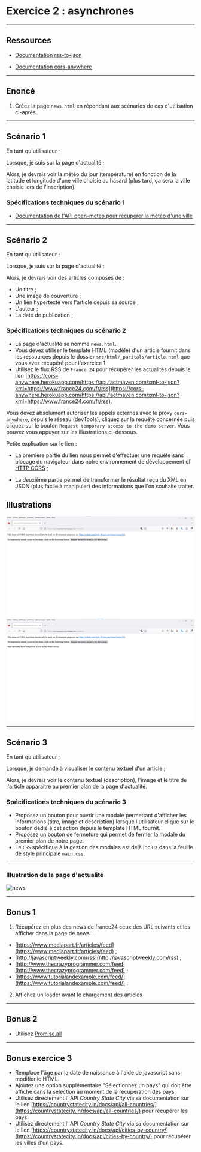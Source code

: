 # Exercice 2 : asynchrones

---

## Ressources

- [Documentation rss-to-json](https://www.npmjs.com/package/rss-to-json)

- [Documentation cors-anywhere](https://www.npmjs.com/package/cors-anywhere)

---

## Enoncé

1. Créez la page `news.html` en répondant aux scénarios de cas d'utilisation ci-après.

---

## Scénario 1

En tant qu'utilisateur ;

Lorsque, je suis sur la page d'actualité ;

Alors, je devrais voir la météo du jour (température) en fonction de la latitude et longitude d'une ville choisie au hasard (plus tard, ça sera la ville choisie lors de l'inscription).

### Spécifications techniques du scénario 1

- [Documentation de l'API open-meteo pour récupérer la météo d'une ville](https://open-meteo.com/en/docs#api_form)

---

## Scénario 2

En tant qu'utilisateur ;

Lorsque, je suis sur la page d'actualité ;

Alors, je devrais voir des articles composés de : 
- Un titre ;
- Une image de couverture ;
- Un lien hypertexte vers l'article depuis sa source ;
- L'auteur ; 
- La date de publication ;

### Spécifications techniques du scénario 2

- La page d'actualité se nomme `news.html`.
- Vous devez utiliser le template HTML (modèle) d'un article fournit dans les ressources  depuis le dossier `src/html/_paritals/article.html` que vous avez récupéré pour l'exercice 1.
- Utilisez le flux RSS de `France 24` pour récupérer les actualités depuis le lien [https://cors-anywhere.herokuapp.com/https://api.factmaven.com/xml-to-json?xml=https://www.france24.com/fr/rss](https://cors-anywhere.herokuapp.com/https://api.factmaven.com/xml-to-json?xml=https://www.france24.com/fr/rss).

Vous devez absolument autoriser les appels externes avec le proxy `cors-anywhere`, depuis le réseau (devTools), cliquez sur la requête concernée puis cliquez sur le bouton `Request temporary access to the demo server`. Vous pouvez vous appuyer sur les illustrations ci-dessous.

Petite explication sur le lien : 

- La première partie du lien nous permet d'effectuer une requête sans blocage du navigateur dans notre environnement de développement cf [HTTP CORS](https://developer.mozilla.org/fr/docs/Glossary/CORS) ;

- La deuxième partie permet de transformer le résultat reçu du XML en JSON (plus facile à manipuler) des informations que l'on souhaite traiter.

## Illustrations

![cors_ask_auth](./ressources/img/cors.png)
![cors_ask_auth](./ressources/img/cors2.png)

---

## Scénario 3

En tant qu'utilisateur ;

Lorsque, je demande à visualiser le contenu textuel d'un article ;

Alors, je devrais voir le contenu textuel (description), l'image et le titre de l'article apparaitre au premier plan de la page d'actualité.

### Spécifications techniques du scénario 3

- Proposez un bouton pour ouvrir une modale permettant d'afficher les informations (titre, image et description) lorsque l'utilisateur clique sur le bouton dédié à cet action depuis le template HTML fournit.
- Proposez un bouton de fermeture qui permet de fermer la modale du premier plan de notre page.
- Le `CSS` spécifique à la gestion des modales est dejà inclus dans la feuille de style principale `main.css`.

---

### Illustration de la page d'actualité

![news](./ressources/img/news.png)

---

## Bonus 1

1. Récupérez en plus des news de france24 ceux des URL suivants et les afficher dans la page de news :
- [https://www.mediapart.fr/articles/feed](https://www.mediapart.fr/articles/feed) ;
- [http://javascriptweekly.com/rss](http://javascriptweekly.com/rss) ;
- [http://www.thecrazyprogrammer.com/feed](http://www.thecrazyprogrammer.com/feed) ;
- [https://www.tutorialandexample.com/feed/](https://www.tutorialandexample.com/feed/) ;

2. Affichez un loader avant le chargement des articles

---

## Bonus 2

- Utilisez [Promise.all](https://developer.mozilla.org/fr/docs/Web/JavaScript/Reference/Global_Objects/Promise/all)

---

## Bonus exercice 3

- Remplace l'âge par la date de naissance à l'aide de javascript sans modifier le HTML.
- Ajoutez une option supplémentaire "Sélectionnez un pays" qui doit être affiché dans la sélection au moment de la récupération des pays.
- Utilisez directement l' API *Country State City* via sa documentation sur le lien [https://countrystatecity.in/docs/api/all-countries/](https://countrystatecity.in/docs/api/all-countries/) pour récupérer les pays.
- Utilisez directement l' API *Country State City* via sa documentation sur le lien [https://countrystatecity.in/docs/api/cities-by-country/](https://countrystatecity.in/docs/api/cities-by-country/) pour récupérer les villes d'un pays.